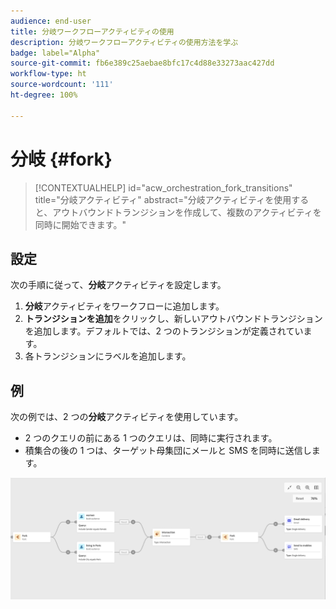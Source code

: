 ```yaml
---
audience: end-user
title: 分岐ワークフローアクティビティの使用
description: 分岐ワークフローアクティビティの使用方法を学ぶ
badge: label="Alpha"
source-git-commit: fb6e389c25aebae8bfc17c4d88e33273aac427dd
workflow-type: ht
source-wordcount: '111'
ht-degree: 100%

---
```



# 分岐 {#fork}

>[!CONTEXTUALHELP]
>id="acw_orchestration_fork_transitions"
>title="分岐アクティビティ"
>abstract="分岐アクティビティを使用すると、アウトバウンドトランジションを作成して、複数のアクティビティを同時に開始できます。"

## 設定

次の手順に従って、**分岐**&#x200B;アクティビティを設定します。

1. **分岐**&#x200B;アクティビティをワークフローに追加します。
1. **トランジションを追加**&#x200B;をクリックし、新しいアウトバウンドトランジションを追加します。デフォルトでは、2 つのトランジションが定義されています。
1. 各トランジションにラベルを追加します。

## 例

次の例では、2 つの&#x200B;**分岐**&#x200B;アクティビティを使用しています。

* 2 つのクエリの前にある 1 つのクエリは、同時に実行されます。
* 積集合の後の 1 つは、ターゲット母集団にメールと SMS を同時に送信します。

![](../assets/workflow-fork-example.png)

